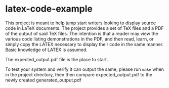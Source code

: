 latex-code-example
==================

This project is meant to help jump start writers looking to display source code in LaTeX documents. The project provides a set of TeX files and a PDF of the output of said TeX files. The intention is that a reader may view the various code listing demonstrations in the PDF, and then read, learn, or simply copy the LATEX necessary to display their code in the same manner. Basic knowledge of LATEX is assumed.

The expected_output.pdf file is the place to start.

To test your system and verify it can output the same, please run `make` when in the project directory, then then compare expected_output.pdf to the newly created generated_output.pdf
